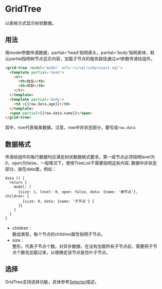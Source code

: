 # GridTree

以表格方式显示树状数据。

## 用法

用model参数传递数据，partial='head'指明表头，partial='body'指明表体，默认partial指明树节点显示内容，加载子节点的服务路径通过url参数传递给组件。

```html
<grid-tree :model='model' url='rs/sql/subproject.sql'>
  <template partial='head'>
    <tr>
      <th>姓名</th>
      <th>年龄</th>
    </tr>
  </template>
  <template partial='body'>
    <td >{{row.data.age}}</td>
  </template>
  <span partial>{{row.data.name}}</span>
</grid-tree>
```
其中，row代表每条数据。注意，row中非状态部分，要写成`row.data`

## 数据格式

传递给组件的每行数据均应满足树状数据格式要求。第一级节点必须指明level为0，open为false。一般情况下，使用TreeList不需要指明这些内容, 数据中非状态部分，放在data里。例如：
```
data () {
  return {
    model: [
      {size: 1, level: 0, open: false, data: {name: '根节点'}, children: [
        {size: 0, data: {name: '子节点'} }
      ]}
    ]  
  }
}
```

* children：  
数组类型，每个节点的children属性指明子节点。
* size：  
整形，代表子节点个数。对异步数据，在没有加载所有子节点前，需要把子节点个数先加载过来，以便确定该节点是否叶子节点。

## 选择

GridTree支持选择功能，具体参考[Selector](Selector.md)描述。
